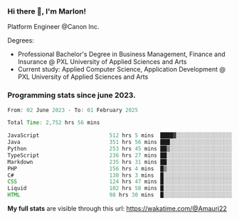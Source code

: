 
### Hi there 👋, I'm Marlon!

Platform Engineer @Canon Inc.

Degrees: 
- Professional Bachelor's Degree in Business Management, Finance and Insurance @ PXL University of Applied Sciences and Arts
- Current study: Applied Computer Science, Application Development @ PXL University of Applied Sciences and Arts

### Programming stats since june 2023.
<!--START_SECTION:waka-->

```java
From: 02 June 2023 - To: 01 February 2025

Total Time: 2,752 hrs 56 mins

JavaScript                      512 hrs 5 mins  ████▓░░░░░░░░░░░░░░░░░░░░   18.20 %
Java                            351 hrs 56 mins ███░░░░░░░░░░░░░░░░░░░░░░   12.51 %
Python                          253 hrs 45 mins ██▒░░░░░░░░░░░░░░░░░░░░░░   09.02 %
TypeScript                      236 hrs 27 mins ██░░░░░░░░░░░░░░░░░░░░░░░   08.41 %
Markdown                        235 hrs 31 mins ██░░░░░░░░░░░░░░░░░░░░░░░   08.37 %
PHP                             156 hrs 4 mins  █▒░░░░░░░░░░░░░░░░░░░░░░░   05.55 %
C#                              130 hrs 3 mins  █░░░░░░░░░░░░░░░░░░░░░░░░   04.62 %
CSS                             124 hrs 47 mins █░░░░░░░░░░░░░░░░░░░░░░░░   04.44 %
Liquid                          102 hrs 58 mins █░░░░░░░░░░░░░░░░░░░░░░░░   03.66 %
HTML                            98 hrs 30 mins  █░░░░░░░░░░░░░░░░░░░░░░░░   03.50 %
```

<!--END_SECTION:waka-->
**My full stats** are visible through this url: https://wakatime.com/@Amauri22
